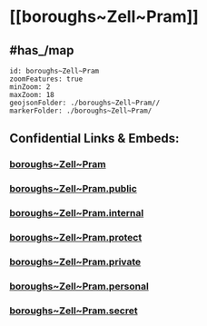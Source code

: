 # [[boroughs~Zell~Pram]] 


## #has_/map  



```leaflet
id: boroughs~Zell~Pram
zoomFeatures: true 
minZoom: 2 
maxZoom: 18
geojsonFolder: ./boroughs~Zell~Pram//
markerFolder: ./boroughs~Zell~Pram/
```


## Confidential Links & Embeds: 

### [boroughs~Zell~Pram](/_Standards/Earth/Continent/Europe/Europe~Central/Austria/Austrias_States/Oberösterreich/counties~OÖ/Schärding/cities~Schärding/Zell~Pram/boroughs~Zell~Pram.md) 

### [boroughs~Zell~Pram.public](/_public/Earth/Continent/Europe/Europe~Central/Austria/Austrias_States/Oberösterreich/counties~OÖ/Schärding/cities~Schärding/Zell~Pram/boroughs~Zell~Pram.public.md) 

### [boroughs~Zell~Pram.internal](/_internal/Earth/Continent/Europe/Europe~Central/Austria/Austrias_States/Oberösterreich/counties~OÖ/Schärding/cities~Schärding/Zell~Pram/boroughs~Zell~Pram.internal.md) 

### [boroughs~Zell~Pram.protect](/_protect/Earth/Continent/Europe/Europe~Central/Austria/Austrias_States/Oberösterreich/counties~OÖ/Schärding/cities~Schärding/Zell~Pram/boroughs~Zell~Pram.protect.md) 

### [boroughs~Zell~Pram.private](/_private/Earth/Continent/Europe/Europe~Central/Austria/Austrias_States/Oberösterreich/counties~OÖ/Schärding/cities~Schärding/Zell~Pram/boroughs~Zell~Pram.private.md) 

### [boroughs~Zell~Pram.personal](/_personal/Earth/Continent/Europe/Europe~Central/Austria/Austrias_States/Oberösterreich/counties~OÖ/Schärding/cities~Schärding/Zell~Pram/boroughs~Zell~Pram.personal.md) 

### [boroughs~Zell~Pram.secret](/_secret/Earth/Continent/Europe/Europe~Central/Austria/Austrias_States/Oberösterreich/counties~OÖ/Schärding/cities~Schärding/Zell~Pram/boroughs~Zell~Pram.secret.md)


